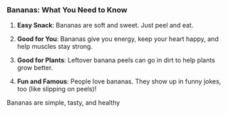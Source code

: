 ### Bananas: What You Need to Know

1. **Easy Snack**: Bananas are soft and sweet. Just peel and eat.

2. **Good for You**: Bananas give you energy, keep your heart happy, and help muscles stay strong.

3. **Good for Plants**: Leftover banana peels can go in dirt to help plants grow better.

4. **Fun and Famous**: People love bananas. They show up in funny jokes, too (like slipping on peels)!

Bananas are simple, tasty, and healthy

